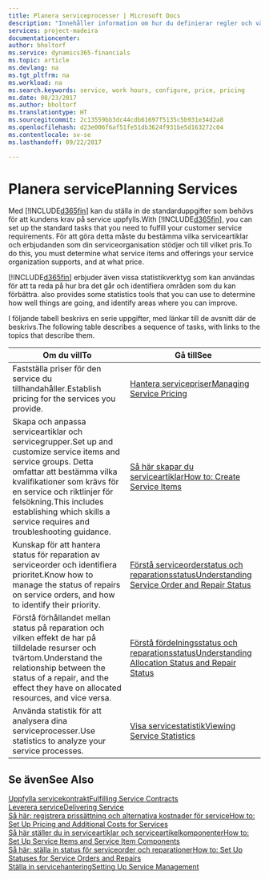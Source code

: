 ```yaml
---
title: Planera serviceprocesser | Microsoft Docs
description: "Innehåller information om hur du definierar regler och värden för att definiera dina servicepolicyer och -processer."
services: project-madeira
documentationcenter: 
author: bholtorf
ms.service: dynamics365-financials
ms.topic: article
ms.devlang: na
ms.tgt_pltfrm: na
ms.workload: na
ms.search.keywords: service, work hours, configure, price, pricing
ms.date: 08/23/2017
ms.author: bholtorf
ms.translationtype: HT
ms.sourcegitcommit: 2c13559bb3dc44cdb61697f5135c5b931e34d2a8
ms.openlocfilehash: d23e006f6af51fe51db3624f931be5d163272c04
ms.contentlocale: sv-se
ms.lasthandoff: 09/22/2017

---
```

# <a name="planning-services"></a><span data-ttu-id="f14ac-103">Planera service</span><span class="sxs-lookup"><span data-stu-id="f14ac-103">Planning Services</span></span>
<span data-ttu-id="f14ac-104">Med [!INCLUDE[d365fin](includes/d365fin_md.md)] kan du ställa in de standarduppgifter som behövs för att kundens krav på service uppfylls.</span><span class="sxs-lookup"><span data-stu-id="f14ac-104">With [!INCLUDE[d365fin](includes/d365fin_md.md)], you can set up the standard tasks that you need to fulfill your customer service requirements.</span></span> <span data-ttu-id="f14ac-105">För att göra detta måste du bestämma vilka serviceartiklar och erbjudanden som din serviceorganisation stödjer och till vilket pris.</span><span class="sxs-lookup"><span data-stu-id="f14ac-105">To do this, you must determine what service items and offerings your service organization supports, and at what price.</span></span>   

[!INCLUDE[d365fin](includes/d365fin_md.md)]<span data-ttu-id="f14ac-106"> erbjuder även vissa statistikverktyg som kan användas för att ta reda på hur bra det går och identifiera områden som du kan förbättra.</span><span class="sxs-lookup"><span data-stu-id="f14ac-106"> also provides some statistics tools that you can use to determine how well things are going, and identify areas where you can improve.</span></span>
  
<span data-ttu-id="f14ac-107">I följande tabell beskrivs en serie uppgifter, med länkar till de avsnitt där de beskrivs.</span><span class="sxs-lookup"><span data-stu-id="f14ac-107">The following table describes a sequence of tasks, with links to the topics that describe them.</span></span>   
  
|<span data-ttu-id="f14ac-108">**Om du vill**</span><span class="sxs-lookup"><span data-stu-id="f14ac-108">**To**</span></span>|<span data-ttu-id="f14ac-109">**Gå till**</span><span class="sxs-lookup"><span data-stu-id="f14ac-109">**See**</span></span>|  
|------------|-------------|  
|<span data-ttu-id="f14ac-110">Fastställa priser för den service du tillhandahåller.</span><span class="sxs-lookup"><span data-stu-id="f14ac-110">Establish pricing for the services you provide.</span></span>|[<span data-ttu-id="f14ac-111">Hantera servicepriser</span><span class="sxs-lookup"><span data-stu-id="f14ac-111">Managing Service Pricing</span></span>](service-service-price-management.md)|
|<span data-ttu-id="f14ac-112">Skapa och anpassa serviceartiklar och servicegrupper.</span><span class="sxs-lookup"><span data-stu-id="f14ac-112">Set up and customize service items and service groups.</span></span> <span data-ttu-id="f14ac-113">Detta omfattar att bestämma vilka kvalifikationer som krävs för en service och riktlinjer för felsökning.</span><span class="sxs-lookup"><span data-stu-id="f14ac-113">This includes establishing which skills a service requires and troubleshooting guidance.</span></span>| [<span data-ttu-id="f14ac-114">Så här skapar du serviceartiklar</span><span class="sxs-lookup"><span data-stu-id="f14ac-114">How to: Create Service Items</span></span>](service-how-to-create-service-items.md)|  
|<span data-ttu-id="f14ac-115">Kunskap för att hantera status för reparation av serviceorder och identifiera prioritet.</span><span class="sxs-lookup"><span data-stu-id="f14ac-115">Know how to manage the status of repairs on service orders, and how to identify their priority.</span></span>|[<span data-ttu-id="f14ac-116">Förstå serviceorderstatus och reparationsstatus</span><span class="sxs-lookup"><span data-stu-id="f14ac-116">Understanding Service Order and Repair Status</span></span>](service-service-order-status-and-repair-status.md)|  
|<span data-ttu-id="f14ac-117">Förstå förhållandet mellan status på reparation och vilken effekt de har på tilldelade resurser och tvärtom.</span><span class="sxs-lookup"><span data-stu-id="f14ac-117">Understand the relationship between the status of a repair, and the effect they have on allocated resources, and vice versa.</span></span>|[<span data-ttu-id="f14ac-118">Förstå fördelningsstatus och reparationsstatus</span><span class="sxs-lookup"><span data-stu-id="f14ac-118">Understanding Allocation Status and Repair Status</span></span>](service-allocation-status-and-repair-status.md)|  
|<span data-ttu-id="f14ac-119">Använda statistik för att analysera dina serviceprocesser.</span><span class="sxs-lookup"><span data-stu-id="f14ac-119">Use statistics to analyze your service processes.</span></span> | [<span data-ttu-id="f14ac-120">Visa servicestatistik</span><span class="sxs-lookup"><span data-stu-id="f14ac-120">Viewing Service Statistics</span></span>](service-service-statistics.md) |

## <a name="see-also"></a><span data-ttu-id="f14ac-121">Se även</span><span class="sxs-lookup"><span data-stu-id="f14ac-121">See Also</span></span>
[<span data-ttu-id="f14ac-122">Uppfylla servicekontrakt</span><span class="sxs-lookup"><span data-stu-id="f14ac-122">Fulfilling Service Contracts</span></span>](service-fulfill-service-contracts.md)  
[<span data-ttu-id="f14ac-123">Leverera service</span><span class="sxs-lookup"><span data-stu-id="f14ac-123">Delivering Service</span></span>](service-deliver-service.md)  
[<span data-ttu-id="f14ac-124">Så här: registrera prissättning och alternativa kostnader för service</span><span class="sxs-lookup"><span data-stu-id="f14ac-124">How to: Set Up Pricing and Additional Costs for Services</span></span>](service-how-setup-service-costs-pricing.md)  
[<span data-ttu-id="f14ac-125">Så här ställer du in serviceartiklar och serviceartikelkomponenter</span><span class="sxs-lookup"><span data-stu-id="f14ac-125">How to: Set Up Service Items and Service Item Components</span></span>](service-how-setup-service-items.md)  
[<span data-ttu-id="f14ac-126">Så här: ställa in status för serviceorder och reparationer</span><span class="sxs-lookup"><span data-stu-id="f14ac-126">How to: Set Up Statuses for Service Orders and Repairs</span></span>](service-order-repair-status.md)  
[<span data-ttu-id="f14ac-127">Ställa in servicehantering</span><span class="sxs-lookup"><span data-stu-id="f14ac-127">Setting Up Service Management</span></span>](service-setup-service.md)  

